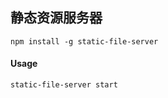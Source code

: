 ## 静态资源服务器

```
npm install -g static-file-server

```

#### Usage

```
static-file-server start

```
